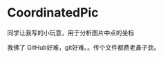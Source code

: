 # CoordinatedPic
同学让我写的小玩意，用于分析图片中点的坐标
<body><color=yellow>我佛了 GitHub好难，git好难。。传个文件都费老鼻子劲。</color></body>
